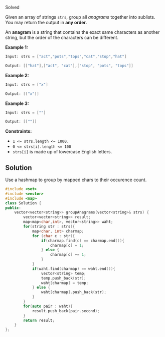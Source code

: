 Solved

Given an array of strings `strs`, group all _anagrams_ together into sublists. You may return the output in **any order**.

An **anagram** is a string that contains the exact same characters as another string, but the order of the characters can be different.

**Example 1:**

```java
Input: strs = ["act","pots","tops","cat","stop","hat"]

Output: [["hat"],["act", "cat"],["stop", "pots", "tops"]]
```

**Example 2:**

```java
Input: strs = ["x"]

Output: [["x"]]
```

**Example 3:**

```java
Input: strs = [""]

Output: [[""]]
```

**Constraints:**

- `1 <= strs.length <= 1000`.
- `0 <= strs[i].length <= 100`
- `strs[i]` is made up of lowercase English letters.


## Solution

Use a hashmap to group by mapped chars to their occurence count.

```cpp
#include <set>
#include <vector>
#include <map>
class Solution {
public:
    vector<vector<string>> groupAnagrams(vector<string>& strs) {
        vector<vector<string>> result;
        map<map<char,int>, vector<string>> waht;
        for(string str : strs){
            map<char, int> charmap;
            for (char c : str){
                if(charmap.find(c) == charmap.end()){
                    charmap[c] = 1;
                } else {
                    charmap[c] += 1;
                }
            }
            if(waht.find(charmap) == waht.end()){
                vector<string> temp;
                temp.push_back(str);
                waht[charmap] = temp;
            } else {
                waht[charmap].push_back(str);
            }
        }
        for(auto pair : waht){
            result.push_back(pair.second);
        }
        return result;
    }
};
```
